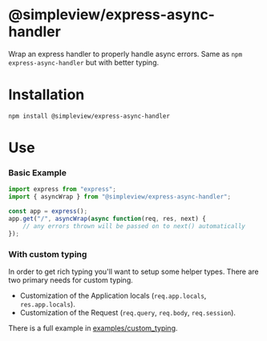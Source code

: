 # @simpleview/express-async-handler

Wrap an express handler to properly handle async errors. Same as `npm express-async-handler` but with better typing.

# Installation

```
npm install @simpleview/express-async-handler
```

# Use

### Basic Example

```typescript
import express from "express";
import { asyncWrap } from "@simpleview/express-async-handler";

const app = express();
app.get("/", asyncWrap(async function(req, res, next) {
    // any errors thrown will be passed on to next() automatically
});
```

### With custom typing

In order to get rich typing you'll want to setup some helper types. There are two primary needs for custom typing.

* Customization of the Application locals (`req.app.locals`, `res.app.locals`).
* Customization of the Request (`req.query`, `req.body`, `req.session`).

There is a full example in [examples/custom_typing](examples/custom_typing).
